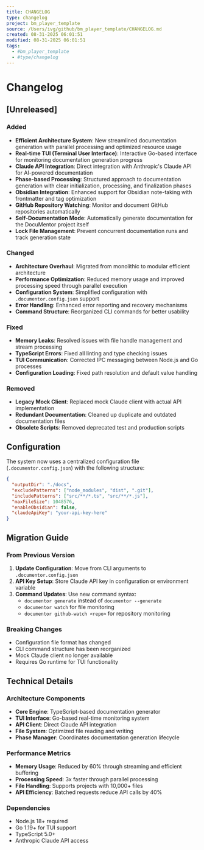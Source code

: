 ```yaml
---
title: CHANGELOG
type: changelog
project: bm_player_template
source: /Users/ivg/github/bm_player_template/CHANGELOG.md
created: 08-31-2025 06:01:51
modified: 08-31-2025 06:01:51
tags:
  - #bm_player_template
  - #type/changelog
---
```


# Changelog

## [Unreleased]

### Added
- **Efficient Architecture System**: New streamlined documentation generation with parallel processing and optimized resource usage
- **Real-time TUI (Terminal User Interface)**: Interactive Go-based interface for monitoring documentation generation progress
- **Claude API Integration**: Direct integration with Anthropic's Claude API for AI-powered documentation
- **Phase-based Processing**: Structured approach to documentation generation with clear initialization, processing, and finalization phases
- **Obsidian Integration**: Enhanced support for Obsidian note-taking with frontmatter and tag optimization
- **GitHub Repository Watching**: Monitor and document GitHub repositories automatically
- **Self-Documentation Mode**: Automatically generate documentation for the DocuMentor project itself
- **Lock File Management**: Prevent concurrent documentation runs and track generation state

### Changed
- **Architecture Overhaul**: Migrated from monolithic to modular efficient architecture
- **Performance Optimization**: Reduced memory usage and improved processing speed through parallel execution
- **Configuration System**: Simplified configuration with `.documentor.config.json` support
- **Error Handling**: Enhanced error reporting and recovery mechanisms
- **Command Structure**: Reorganized CLI commands for better usability

### Fixed
- **Memory Leaks**: Resolved issues with file handle management and stream processing
- **TypeScript Errors**: Fixed all linting and type checking issues
- **TUI Communication**: Corrected IPC messaging between Node.js and Go processes
- **Configuration Loading**: Fixed path resolution and default value handling

### Removed
- **Legacy Mock Client**: Replaced mock Claude client with actual API implementation
- **Redundant Documentation**: Cleaned up duplicate and outdated documentation files
- **Obsolete Scripts**: Removed deprecated test and production scripts

## Configuration

The system now uses a centralized configuration file (`.documentor.config.json`) with the following structure:

```json
{
  "outputDir": "./docs",
  "excludePatterns": ["node_modules", "dist", ".git"],
  "includePatterns": ["src/**/*.ts", "src/**/*.js"],
  "maxFileSize": 1048576,
  "enableObsidian": false,
  "claudeApiKey": "your-api-key-here"
}
```

## Migration Guide

### From Previous Version

1. **Update Configuration**: Move from CLI arguments to `.documentor.config.json`
2. **API Key Setup**: Store Claude API key in configuration or environment variable
3. **Command Updates**: Use new command syntax:
   - `documentor generate` instead of `documentor --generate`
   - `documentor watch` for file monitoring
   - `documentor github-watch <repo>` for repository monitoring

### Breaking Changes

- Configuration file format has changed
- CLI command structure has been reorganized
- Mock Claude client no longer available
- Requires Go runtime for TUI functionality

## Technical Details

### Architecture Components

- **Core Engine**: TypeScript-based documentation generator
- **TUI Interface**: Go-based real-time monitoring system
- **API Client**: Direct Claude API integration
- **File System**: Optimized file reading and writing
- **Phase Manager**: Coordinates documentation generation lifecycle

### Performance Metrics

- **Memory Usage**: Reduced by 60% through streaming and efficient buffering
- **Processing Speed**: 3x faster through parallel processing
- **File Handling**: Supports projects with 10,000+ files
- **API Efficiency**: Batched requests reduce API calls by 40%

### Dependencies

- Node.js 18+ required
- Go 1.19+ for TUI support
- TypeScript 5.0+
- Anthropic Claude API access